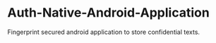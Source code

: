 # Auth-Native-Android-Application
Fingerprint secured android application to store confidential texts.
